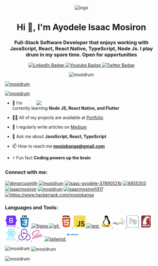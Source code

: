 <div id="header" align="center">

  <img src="https://avatars.githubusercontent.com/u/97716175?v=4" alt="logo" width="140"  height="auto" />

  <h1 align="center">Hi 👋, I'm Ayodele Isaac Mosiron</h1>
  <h3 align="center">Full-Stack Software Developer that enjoys working with JavaScript, React, React Native, TypeScript, Node Js. I play drum in my spare time. Open for opportunities</h3>
  <div id="badges">
    <a href = "https://www.linkedin.com/in/isaac-ayodele-37890521b/">
      <img src="https://img.shields.io/badge/LinkedIn-blue?style=for-the-badge&logo=linkedin&logoColor=white" alt="LinkedIn Badge"/>
    </a>
    <a href = "https://www.youtube.com/@isaacmosiron1317">
      <img src="https://img.shields.io/badge/YouTube-red?style=for-the-badge&logo=youtube&logoColor=white" alt="Youtube Badge"/>
    </a>
    <a href = "https://twitter.com/mosidrum">
      <img src="https://img.shields.io/badge/Twitter-blue?style=for-the-badge&logo=twitter&logoColor=white" alt="Twitter Badge"/>
    </a>
  </div>
</div>

<p align="center"> <img src="https://komarev.com/ghpvc/?username=mosidrum&label=Profile%20views&color=0e75b6&style=flat" alt="mosidrum" /> </p>

<p align="left"> <a href="https://github.com/ryo-ma/github-profile-trophy"><img src="https://github-profile-trophy.vercel.app/?username=mosidrum" alt="mosidrum" /></a> </p>

<p align="left"> <a href="https://twitter.com/mosidrum" target="blank"><img src="https://img.shields.io/twitter/follow/mosidrum?logo=twitter&style=for-the-badge" alt="mosidrum" /></a> </p>

 <img align="right" src="https://media.giphy.com/media/bAQH7WXKqtIBrPs7sR/giphy.gif" width="400" height="auto"/>

- 🌱 I’m currently learning **Node JS, React Native, and Flutter**

- 👨‍💻 All of my projects are available at [Portfolio](https://isaacayodele.netlify.app)

- 📝 I regularly write articles on [Medium](https://medium.com/@mosiokanga)

- 💬 Ask me about **JavaScript, React, TypeScript**

- 📫 How to reach me **mosiokanga@gmail.com**

- ⚡ Fun fact **Coding powers up the brain**


<h3 align="left">Connect with me:</h3>
<p align="left">
<a href="https://codepen.io/@marcusmith" target="blank"><img align="center" src="https://raw.githubusercontent.com/rahuldkjain/github-profile-readme-generator/master/src/images/icons/Social/codepen.svg" alt="@marcusmith" height="30" width="40" /></a>
<a href="https://twitter.com/mosidrum" target="blank"><img align="center" src="https://raw.githubusercontent.com/rahuldkjain/github-profile-readme-generator/master/src/images/icons/Social/twitter.svg" alt="mosidrum" height="30" width="40" /></a>
<a href="https://linkedin.com/in/isaac-ayodele-37890521b" target="blank"><img align="center" src="https://raw.githubusercontent.com/rahuldkjain/github-profile-readme-generator/master/src/images/icons/Social/linked-in-alt.svg" alt="isaac-ayodele-37890521b" height="30" width="40" /></a>
<a href="https://stackoverflow.com/users/6855303" target="blank"><img align="center" src="https://raw.githubusercontent.com/rahuldkjain/github-profile-readme-generator/master/src/images/icons/Social/stack-overflow.svg" alt="6855303" height="30" width="40" /></a>
<a href="https://fb.com/isaacmosiron" target="blank"><img align="center" src="https://raw.githubusercontent.com/rahuldkjain/github-profile-readme-generator/master/src/images/icons/Social/facebook.svg" alt="isaacmosiron" height="30" width="40" /></a>
<a href="https://instagram.com/mosidrum" target="blank"><img align="center" src="https://raw.githubusercontent.com/rahuldkjain/github-profile-readme-generator/master/src/images/icons/Social/instagram.svg" alt="mosidrum" height="30" width="40" /></a>
<a href="https://www.youtube.com/c/isaacmosiron1317" target="blank"><img align="center" src="https://raw.githubusercontent.com/rahuldkjain/github-profile-readme-generator/master/src/images/icons/Social/youtube.svg" alt="isaacmosiron1317" height="30" width="40" /></a>
<a href="https://www.hackerrank.com/https://www.hackerrank.com/mosiokanga" target="blank"><img align="center" src="https://raw.githubusercontent.com/rahuldkjain/github-profile-readme-generator/master/src/images/icons/Social/hackerrank.svg" alt="https://www.hackerrank.com/mosiokanga" height="30" width="40" /></a>
</p>

<h3 align="left">Languages and Tools:</h3>
<p align="left"> <a href="https://getbootstrap.com" target="_blank" rel="noreferrer"> <img src="https://raw.githubusercontent.com/devicons/devicon/master/icons/bootstrap/bootstrap-plain-wordmark.svg" alt="bootstrap" width="40" height="40"/> </a> <a href="https://www.w3schools.com/css/" target="_blank" rel="noreferrer"> <img src="https://raw.githubusercontent.com/devicons/devicon/master/icons/css3/css3-original-wordmark.svg" alt="css3" width="40" height="40"/> </a> <a href="https://www.figma.com/" target="_blank" rel="noreferrer"> <img src="https://www.vectorlogo.zone/logos/figma/figma-icon.svg" alt="figma" width="40" height="40"/> </a> <a href="https://git-scm.com/" target="_blank" rel="noreferrer"> <img src="https://www.vectorlogo.zone/logos/git-scm/git-scm-icon.svg" alt="git" width="40" height="40"/> </a> <a href="https://www.w3.org/html/" target="_blank" rel="noreferrer"> <img src="https://raw.githubusercontent.com/devicons/devicon/master/icons/html5/html5-original-wordmark.svg" alt="html5" width="40" height="40"/> </a> <a href="https://developer.mozilla.org/en-US/docs/Web/JavaScript" target="_blank" rel="noreferrer"> <img src="https://raw.githubusercontent.com/devicons/devicon/master/icons/javascript/javascript-original.svg" alt="javascript" width="40" height="40"/> </a> <a href="https://jestjs.io" target="_blank" rel="noreferrer"> <img src="https://www.vectorlogo.zone/logos/jestjsio/jestjsio-icon.svg" alt="jest" width="40" height="40"/> </a> <a href="https://www.linux.org/" target="_blank" rel="noreferrer"> <img src="https://raw.githubusercontent.com/devicons/devicon/master/icons/linux/linux-original.svg" alt="linux" width="40" height="40"/> </a> <a href="https://www.mysql.com/" target="_blank" rel="noreferrer"> <img src="https://raw.githubusercontent.com/devicons/devicon/master/icons/mysql/mysql-original-wordmark.svg" alt="mysql" width="40" height="40"/> </a> <a href="https://www.photoshop.com/en" target="_blank" rel="noreferrer"> <img src="https://raw.githubusercontent.com/devicons/devicon/master/icons/photoshop/photoshop-line.svg" alt="photoshop" width="40" height="40"/> </a> <a href="https://rubyonrails.org" target="_blank" rel="noreferrer"> <img src="https://raw.githubusercontent.com/devicons/devicon/master/icons/rails/rails-original-wordmark.svg" alt="rails" width="40" height="40"/> </a> <a href="https://reactjs.org/" target="_blank" rel="noreferrer"> <img src="https://raw.githubusercontent.com/devicons/devicon/master/icons/react/react-original-wordmark.svg" alt="react" width="40" height="40"/> </a> <a href="https://redux.js.org" target="_blank" rel="noreferrer"> <img src="https://raw.githubusercontent.com/devicons/devicon/master/icons/redux/redux-original.svg" alt="redux" width="40" height="40"/> </a> <a href="https://sass-lang.com" target="_blank" rel="noreferrer"> <img src="https://raw.githubusercontent.com/devicons/devicon/master/icons/sass/sass-original.svg" alt="sass" width="40" height="40"/> </a> <a href="https://tailwindcss.com/" target="_blank" rel="noreferrer"> <img src="https://www.vectorlogo.zone/logos/tailwindcss/tailwindcss-icon.svg" alt="tailwind" width="40" height="40"/> </a> <a href="https://webpack.js.org" target="_blank" rel="noreferrer"> <img src="https://raw.githubusercontent.com/devicons/devicon/d00d0969292a6569d45b06d3f350f463a0107b0d/icons/webpack/webpack-original-wordmark.svg" alt="webpack" width="40" height="40"/> </a> </p>

<p><img align="left" src="https://github-readme-stats.vercel.app/api/top-langs?username=mosidrum&show_icons=true&locale=en&layout=compact" alt="mosidrum" /></p>

<p>&nbsp;<img align="center" src="https://github-readme-stats.vercel.app/api?username=mosidrum&show_icons=true&locale=en" alt="mosidrum" /></p>

<p><img align="center" src="https://github-readme-streak-stats.herokuapp.com/?user=mosidrum&" alt="mosidrum" /></p>


